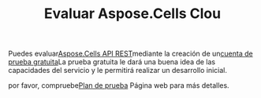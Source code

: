 ﻿---
title: Evaluar Aspose.Cells Clou
second_title: Aspose.Cells Cloud Documen
type: docs
url: /es/evaluate-aspose-cells/
description: Aspose.Cells Cloud admite Excel para crear, convertir, fusionar, dividir, proteger, realizar operaciones con objetos internos, etc.
weight: 60
kwords: Excel, Office Nube, REST API, Hoja de cálculo, PDF, CSV, Json, Markdown, Evaluar Aspose.Cells Nube
---
 Puedes evaluar[Aspose.Cells API REST](http://apireference.aspose.cloud/cells/)mediante la creación de un[cuenta de prueba gratuita](https://dashboard.aspose.cloud)La prueba gratuita le dará una buena idea de las capacidades del servicio y le permitirá realizar un desarrollo inicial.

 por favor, compruebe[Plan de prueba](https://purchase.aspose.cloud/trial) Página web para más detalles.


